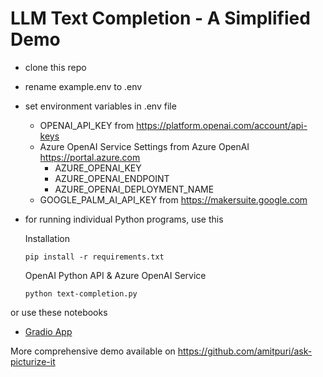 # LLM Text Completion - A Simplified Demo

- clone this repo
- rename example.env to .env
- set environment variables in .env file
  - OPENAI_API_KEY from https://platform.openai.com/account/api-keys
  - Azure OpenAI Service Settings from Azure OpenAI https://portal.azure.com
    - AZURE_OPENAI_KEY 
    - AZURE_OPENAI_ENDPOINT
    - AZURE_OPENAI_DEPLOYMENT_NAME
  - GOOGLE_PALM_AI_API_KEY from https://makersuite.google.com
- for running individual Python programs, use this

  Installation 

      pip install -r requirements.txt
  
  OpenAI Python API & Azure OpenAI Service
 
      python text-completion.py
  
or use these notebooks

- [Gradio App](https://nbviewer.org/github/amitpuri/LLM-Text-Completion-langchain/blob/main/gradio-app.ipynb)

More comprehensive demo available on https://github.com/amitpuri/ask-picturize-it
